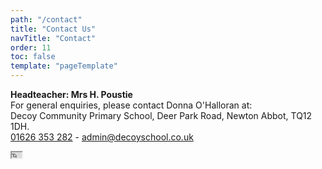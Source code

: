 ```yaml
---
path: "/contact"
title: "Contact Us"
navTitle: "Contact"
order: 11
toc: false
template: "pageTemplate"
---
```


**Headteacher: Mrs H. Poustie**  
For general enquiries, please contact Donna O'Halloran at:  
Decoy Community Primary School, Deer Park Road, Newton Abbot, TQ12 1DH.  
<a href='tel:+441626353282'>01626 353 282</a> - <a href="mailto:admin@decoyschool.co.uk">admin@decoyschool.co.uk</a>

<iframe src="https://www.google.com/maps/embed?pb=!1m14!1m8!1m3!1d2536.785758323038!2d-3.596598!3d50.519552999999924!3m2!1i1024!2i768!4f13.1!3m3!1m2!1s0x486d05bff61010c7%3A0xecb7365ce19306ee!2sDecoy+Community+Primary+School!5e0!3m2!1sen!2suk!4v1405622557927" width="16" height="9" class="responsive-iframe"></iframe>